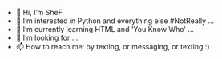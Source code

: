 - 👋 Hi, I’m SheF
- 👀 I’m interested in Python and everything else #NotReally ...
- 🌱 I’m currently learning HTML and 'You Know Who' ...
- 💞️ I’m looking for ...
- 📫 How to reach me: by texting, or messaging, or texting :)

<!---
Ns-SheF/Ns-SheF is a ✨ special ✨ repository because its `README.md` (this file) appears on your GitHub profile.
You can click the Preview link to take a look at your changes.
--->
